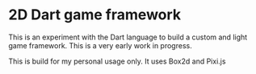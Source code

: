 # 2D Dart game framework

This is an experiment with the Dart language to build a custom and light game framework. This is a very early work in progress.

This is build for my personal usage only. It uses Box2d and Pixi.js
